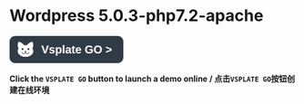 # Wordpress 5.0.3-php7.2-apache

<a href="https://www.vsplate.com/?docker-compose=https://github.com/vsplate/dcenvs/wordpress/5.0.3-php7.2-apache"><img alt="VSPLATE GO" src="https://raw.githubusercontent.com/vsplate/images/master/vsgo_btn.png" width="200px"></a>

**Click the `VSPLATE GO` button to launch a demo online / 点击`VSPLATE GO`按钮创建在线环境**